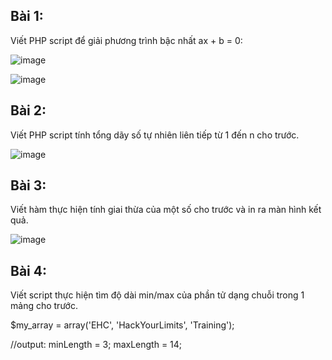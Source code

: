 ## Bài 1:

Viết PHP script để giải phương trình bậc nhất ax + b = 0:

![image](https://user-images.githubusercontent.com/93731698/236601030-32fb9a45-ee8c-464a-8538-4aa664cd6a86.png)

![image](https://user-images.githubusercontent.com/93731698/236601085-e4baffc6-d60f-497b-a774-2611ccc34185.png)



## Bài 2:

Viết PHP script tính tổng dãy số tự nhiên liên tiếp từ 1 đến n cho trước.

![image](https://user-images.githubusercontent.com/93731698/236601102-6b694a9d-157e-4d08-a959-248ddd9d4bf6.png)


## Bài 3:

Viết hàm thực hiện tính giai thừa của một số cho trước và in ra màn hình kết
quả.

![image](https://user-images.githubusercontent.com/93731698/236601111-4e6dd9e3-dd46-4122-9bed-01a6f56ce23f.png)


## Bài 4:

Viết script thực hiện tìm độ dài min/max của phần tử dạng chuỗi trong 1 mảng
cho trước.

$my_array = array('EHC', 'HackYourLimits', 'Training');

//output:
minLength = 3;
maxLength = 14;
